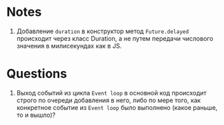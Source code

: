 # Notes
1. Добавление `duration` в конструктор метод `Future.delayed` происходит через класс Duration, а не путем передачи числового значения в милисекундах как в JS.

# Questions
1. Выход событий из цикла `Event loop` в основной код происходит строго по очереди добавления в него, либо  по мере того, как конкретное событие из `Event loop` было выполнено (какое раньше, то и вышло)?